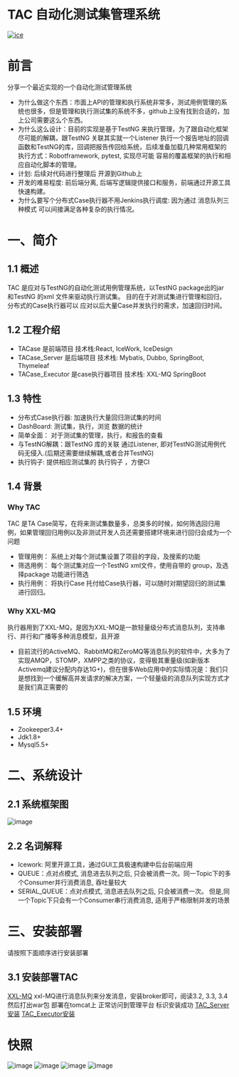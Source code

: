 # TAC 自动化测试集管理系统
[![ice](https://img.shields.io/badge/developing%20with-ICE-2077ff.svg)](https://github.com/alibaba/ice)

# 前言
分享一个最近实现的一个自动化测试管理系统
- 为什么做这个东西：市面上API的管理和执行系统非常多，测试用例管理的系统也很多，但是管理和执行测试集的系统不多，github上没有找到合适的，加上公司需要这么个东西。
- 为什么这么设计：目前的实现是基于TestNG 来执行管理，为了跟自动化框架尽可能的解耦，跟TestNG 关联其实就一个Listener 执行一个报告地址的回调函数和TestNG的库，回调把报告传回给系统，后续准备加载几种常用框架的 执行方式：Robotframework, pytest, 实现尽可能 容易的覆盖框架的执行和相应自动化脚本的管理。
- 计划: 后续对代码进行整理后 开源到Github上
- 开发的难易程度: 前后端分离, 后端写逻辑提供接口和服务，前端通过开源工具快速构建。
- 为什么要写个分布式Case执行器不用Jenkins执行调度: 因为通过 消息队列三种模式 可以间接满足各种复杂的执行情况。

# 一、简介
## 1.1 概述
TAC 是应对与TestNG的自动化测试用例管理系统，以TestNG package出的jar 和TestNG 的xml 文件来驱动执行测试集。
目的在于对测试集进行管理和回归，分布式的Case执行器可以 应对以后大量Case并发执行的需求，加速回归时间。

## 1.2 工程介绍
- TACase 是前端项目 技术栈:React, IceWork, IceDesign
- TACase_Server 是后端项目 技术栈: Mybatis, Dubbo, SpringBoot, Thymeleaf
- TACase_Executor 是case执行器项目 技术栈: XXL-MQ SpringBoot

## 1.3 特性
- 分布式Case执行器: 加速执行大量回归测试集的时间
- DashBoard: 测试集，执行，浏览 数据的统计
- 简单全面： 对于测试集的管理，执行，和报告的查看
- 与TestNG解耦：跟TestNG 库的关联 通过Listener, 即对TestNG测试用例代码无侵入.(后期还需要继续解耦,或者合并TestNG)
- 执行钩子: 提供相应测试集的 执行钩子 ，方便CI

## 1.4 背景
### Why TAC
TAC 是TA Case简写，在将来测试集数量多，总类多的时候，如何筛选回归用例，如果管理回归用例以及非测试开发人员还需要搭建环境来进行回归会成为一个问题
- 管理用例： 系统上对每个测试集设置了项目的字段，及搜索的功能
- 筛选用例： 每个测试集对应一个TestNG xml文件，使用自带的 group，及选择package 功能进行筛选
- 执行用例： 将执行Case 托付给Case执行器，可以随时对期望回归的测试集进行回归。

### Why XXL-MQ
执行器用到了XXL-MQ，是因为XXL-MQ是一款轻量级分布式消息队列，支持串行、并行和广播等多种消息模型，且开源
- 目前流行的ActiveMQ、RabbitMQ和ZeroMQ等消息队列的软件中，大多为了实现AMQP，STOMP，XMPP之类的协议，变得极其重量级(如新版本Activemq建议分配内存达1G+)，但在很多Web应用中的实际情况是：我们只是想找到一个缓解高并发请求的解决方案，一个轻量级的消息队列实现方式才是我们真正需要的

## 1.5 环境
- Zookeeper3.4+
- Jdk1.8+
- Mysql5.5+

# 二、系统设计
## 2.1 系统框架图
![image](https://github.com/yili1992/TAC/raw/master/assets/1.png)


## 2.2 名词解释
- Icework: 阿里开源工具，通过GUI工具极速构建中后台前端应用
- QUEUE：点对点模式, 消息进去队列之后, 只会被消费一次。同一Topic下的多个Consumer并行消费消息, 吞吐量较大
- SERIAL_QUEUE：点对点模式, 消息进去队列之后, 只会被消费一次。 但是,同一个Topic下只会有一个Consumer串行消费消息, 适用于严格限制并发的场景

# 三、安装部署
请按照下面顺序进行安装部署
## 3.1 安装部署TAC
[XXL-MQ](http://www.xuxueli.com/xxl-mq/#/) xxl-MQ进行消息队列来分发消息，安装broker即可，阅读3.2, 3.3, 3.4 然后打出war包 部署在tomcat上 正常访问到管理平台 标识安装成功
[TAC_Server安装](https://github.com/yili1992/TAC/raw/master/TACase_Server/README.md)
[TAC_Executor安装](https://github.com/yili1992/TAC/raw/master/TACase_Executor/README.md)

# 快照
![image](https://github.com/yili1992/TAC/raw/master/assets/2.png)
![image](https://github.com/yili1992/TAC/raw/master/assets/3.png)
![image](https://github.com/yili1992/TAC/raw/master/assets/4.png)
![image](https://github.com/yili1992/TAC/raw/master/assets/5.png)

